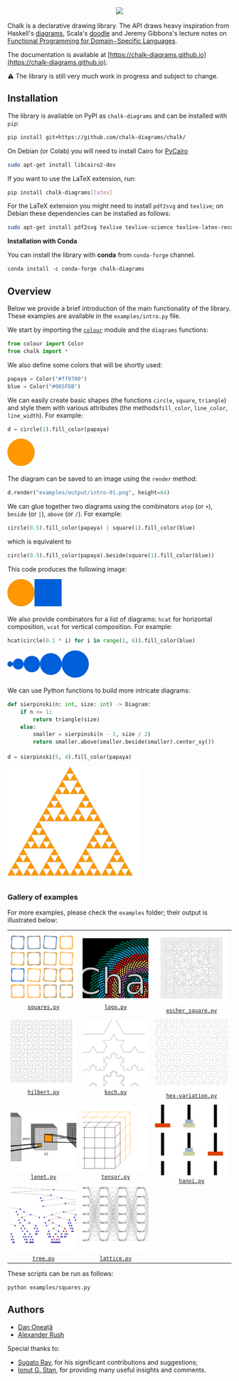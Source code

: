 <p align="center"><img src="https://raw.githubusercontent.com/chalk-diagrams/chalk/master/examples/output/logo-sm.png" width=300></p>

Chalk is a declarative drawing library.
The API draws heavy inspiration from
Haskell's [diagrams](https://diagrams.github.io/),
Scala's [doodle](https://github.com/creativescala/doodle/) and
Jeremy Gibbons's lecture notes on [Functional Programming for Domain−Specific Languages](http://www.cs.ox.ac.uk/publications/publication7583-abstract.html).

The documentation is available at [https://chalk-diagrams.github.io](https://chalk-diagrams.github.io).

⚠️ The library is still very much work in progress and subject to change.

## Installation

The library is available on PyPI as `chalk-diagrams` and can be installed with `pip`:

```bash
pip install git+https://github.com/chalk-diagrams/chalk/
```

On Debian (or Colab) you will need to install Cairo for [PyCairo](https://pycairo.readthedocs.io)

```bash
sudo apt-get install libcairo2-dev
```

If you want to use the LaTeX extension, run:

```bash
pip install chalk-diagrams[latex]
```

For the LaTeX extension you might need to install `pdf2svg` and `texlive`;
on Debian these dependencies can be installed as follows:

```bash
sudo apt-get install pdf2svg texlive texlive-science texlive-latex-recommended texlive-latex-extra
```

**Installation with Conda**

You can install the library with **conda** from `conda-forge` channel.

```powershell
conda install -c conda-forge chalk-diagrams
```

## Overview

Below we provide a brief introduction of the main functionality of the library.
These examples are available in the `examples/intro.py` file.

We start by importing the [`colour`](https://github.com/vaab/colour) module and the `diagrams` functions:

```python
from colour import Color
from chalk import *
```

We also define some colors that will be shortly used:

```python
papaya = Color("#ff9700")
blue = Color("#005FDB")
```

We can easily create basic shapes (the functions `circle`, `square`, `triangle`) and style them with various attributes (the methods`fill_color`, `line_color`, `line_width`).
For example:

```python
d = circle(1).fill_color(papaya)
```

![circle](https://raw.githubusercontent.com/chalk-diagrams/chalk/master/examples/output/intro-01.png)

The diagram can be saved to an image using the `render` method:

```python
d.render("examples/output/intro-01.png", height=64)
```

We can glue together two diagrams using the combinators `atop` (or `+`), `beside` (or `|`), `above` (or `/`).
For example:

```python
circle(0.5).fill_color(papaya) | square(1).fill_color(blue)
```

which is equivalent to

```python
circle(0.5).fill_color(papaya).beside(square(1).fill_color(blue))
```

This code produces the following image:

![atop](https://raw.githubusercontent.com/chalk-diagrams/chalk/master/examples/output/intro-02.png)

We also provide combinators for a list of diagrams:
`hcat` for horizontal composition, `vcat` for vertical composition.
For example:

```python
hcat(circle(0.1 * i) for i in range(1, 6)).fill_color(blue)
```
![hcat](https://raw.githubusercontent.com/chalk-diagrams/chalk/master/examples/output/intro-03.png)

We can use Python functions to build more intricate diagrams:

```python
def sierpinski(n: int, size: int) -> Diagram:
    if n <= 1:
        return triangle(size)
    else:
        smaller = sierpinski(n - 1, size / 2)
        return smaller.above(smaller.beside(smaller).center_xy())

d = sierpinski(5, 4).fill_color(papaya)
```

![sierpinski](https://raw.githubusercontent.com/chalk-diagrams/chalk/master/examples/output/intro-04.png)

### Gallery of examples

For more examples, please check the `examples` folder;
their output is illustrated below:

<table>
<tr>
<td align="center"><img src="https://raw.githubusercontent.com/chalk-diagrams/chalk/master/doc/imgs/squares.png"><br><code><a href="https://github.com/chalk-diagrams/chalk/tree/master/examples/squares.py">squares.py</a></code></td>
<td align="center"><img src="https://raw.githubusercontent.com/chalk-diagrams/chalk/master/doc/imgs/logo.png"><br><code><a href="https://github.com/chalk-diagrams/chalk/tree/master/examples/logo.py">logo.py</a></code></td>
<td align="center"><img src="https://raw.githubusercontent.com/chalk-diagrams/chalk/master/doc/imgs/escher-square-limit.png"><br><code><a href="https://github.com/chalk-diagrams/chalk/tree/master/examples/escher_square.py">escher_square.py</a></code></td>
</tr>
<tr>
<td align="center"><img src="https://raw.githubusercontent.com/chalk-diagrams/chalk/master/doc/imgs/hilbert.png"><br><code><a href="https://github.com/chalk-diagrams/chalk/tree/master/examples/hilbert.py">hilbert.py</a></code></td>
<td align="center"><img src="https://raw.githubusercontent.com/chalk-diagrams/chalk/master/doc/imgs/koch.png"><br><code><a href="https://github.com/chalk-diagrams/chalk/tree/master/examples/koch.py">koch.py</a></code></td>
<td align="center"><img src="https://raw.githubusercontent.com/chalk-diagrams/chalk/master/doc/imgs/hex-variation.png"><br><code><a href="https://github.com/chalk-diagrams/chalk/tree/master/examples/hex_variation.py">hex-variation.py</a></code></td>
</tr>
<tr>
<td align="center"><img src="https://raw.githubusercontent.com/chalk-diagrams/chalk/master/doc/imgs/lenet.png"><br><code><a href="https://github.com/chalk-diagrams/chalk/tree/master/examples/lenet.py">lenet.py</a></code></td>
<td align="center"><img src="https://raw.githubusercontent.com/chalk-diagrams/chalk/master/doc/imgs/tensor.png"><br><code><a href="https://github.com/chalk-diagrams/chalk/tree/master/examples/tensor.py">tensor.py</a></code></td>
<td align="center"><img src="https://raw.githubusercontent.com/chalk-diagrams/chalk/master/doc/imgs/hanoi.png"><br><code><a href="https://github.com/chalk-diagrams/chalk/tree/master/examples/hanoi.py">hanoi.py</a></code></td>
</tr>
<tr>
<td align="center"><img src="https://raw.githubusercontent.com/chalk-diagrams/chalk/master/doc/imgs/tree.png"><br><code><a href="https://github.com/chalk-diagrams/chalk/tree/master/examples/tree.py">tree.py</a></code></td>
<td align="center"><img src="https://raw.githubusercontent.com/chalk-diagrams/chalk/master/doc/imgs/lattice.png"><br><code><a href="https://github.com/chalk-diagrams/chalk/tree/master/examples/lattice.py">lattice.py</a></code></td>
</tr>
<!--<tr>
</tr>
-->
</table>

These scripts can be run as follows:

```bash
python examples/squares.py
```

## Authors

- [Dan Oneață](http://doneata.bitbucket.io/)
- [Alexander Rush](http://rush-nlp.com/)

Special thanks to:
- [Sugato Ray](https://github.com/sugatoray/), for his significant contributions and suggestions;
- [Ionuț G. Stan](http://igstan.ro/), for providing many useful insights and comments.

